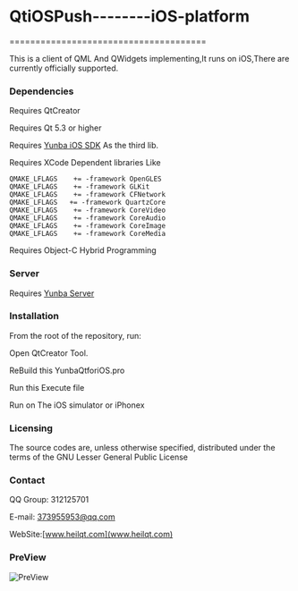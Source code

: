 # QtiOSPush--------iOS-platform

======================================

This is a client of QML And QWidgets implementing,It runs on iOS,There are  currently officially supported.

### Dependencies
Requires QtCreator

Requires Qt 5.3 or higher 

Requires [Yunba iOS SDK](http://yunba.io/docs2/iOS_Quick_Start/) As the third lib.

Requires XCode Dependent libraries Like
```
QMAKE_LFLAGS    += -framework OpenGLES
QMAKE_LFLAGS    += -framework GLKit
QMAKE_LFLAGS    += -framework CFNetwork
QMAKE_LFLAGS   += -framework QuartzCore
QMAKE_LFLAGS    += -framework CoreVideo
QMAKE_LFLAGS    += -framework CoreAudio
QMAKE_LFLAGS    += -framework CoreImage
QMAKE_LFLAGS    += -framework CoreMedia
```

Requires Object-C Hybrid Programming

### Server
Requires [Yunba Server](http://yunba.io/)

### Installation
From the root of the repository, run:

Open QtCreator Tool.

ReBuild this YunbaQtforiOS.pro

Run this Execute file

Run on The iOS simulator or iPhonex

### Licensing

The source codes are, unless otherwise specified, distributed under the terms of the GNU Lesser General Public License

### Contact

QQ Group: 312125701

E-mail: [373955953@qq.com](qq.mail.com)

WebSite:[www.heilqt.com](www.heilqt.com)


### PreView

![PreView](http://7qn7mv.com1.z0.glb.clouddn.com/_dduiyunba.png)